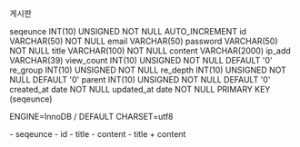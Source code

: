 <board> 게시판

seqeunce    INT(10)         UNSIGNED NOT NULL AUTO_INCREMENT
id          VARCHAR(50)     NOT NULL
email       VARCHAR(50)
password    VARCHAR(50)     NOT NULL
title       VARCHAR(100)    NOT NULL
content     VARCHAR(2000)
ip_add      VARCHAR(39)
view_count  INT(10)         UNSIGNED NOT NULL DEFAULT '0'
re_group    INT(10)         UNSIGNED NOT NULL
re_depth    INT(10)         UNSIGNED NOT NULL DEFAULT '0'
parent      INT(10)         UNSIGNED NOT NULL DEFAULT '0'
created_at  date            NOT NULL
updated_at  date            NOT NULL
PRIMARY KEY (seqeunce)

ENGINE=InnoDB / DEFAULT CHARSET=utf8

<INDEX>
 - seqeunce
 - id
 - title
 - content
 - title + content
